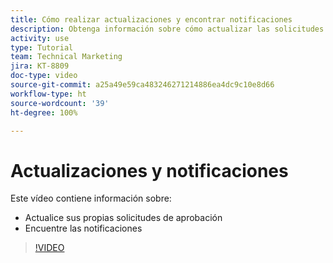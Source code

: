 ```yaml
---
title: Cómo realizar actualizaciones y encontrar notificaciones
description: Obtenga información sobre cómo actualizar las solicitudes de aprobación y encontrar las notificaciones.
activity: use
type: Tutorial
team: Technical Marketing
jira: KT-8809
doc-type: video
source-git-commit: a25a49e59ca483246271214886ea4dc9c10e8d66
workflow-type: ht
source-wordcount: '39'
ht-degree: 100%

---
```


# Actualizaciones y notificaciones

Este vídeo contiene información sobre:

* Actualice sus propias solicitudes de aprobación
* Encuentre las notificaciones

>[!VIDEO](https://video.tv.adobe.com/v/335109/?quality=12&learn=on)

<!---
learn more URLS
Tag others on updates
Update work
--->
